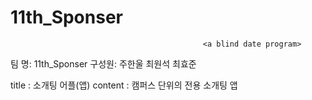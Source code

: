 # 11th_Sponser

                                               <a blind date program>                                   
팀  명: 11th_Sponser 
구성원: 주한울 최원석 최효준

<Team Project>
title : 소개팅 어플(앱)
content : 캠퍼스 단위의 전용 소개팅 앱
